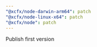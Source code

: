 ```yaml
---
"@xcfx/node-darwin-arm64": patch
"@xcfx/node-linux-x64": patch
"@xcfx/node": patch
---
```


Publish first version
